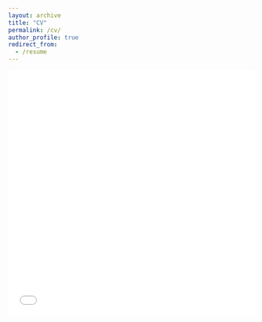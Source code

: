 ```yaml
---
layout: archive
title: "CV"
permalink: /cv/
author_profile: true
redirect_from:
  - /resume
---
```


<iframe src="/files/cv_coltman-cormier.pdf" width="100%" height="500" frameborder="no" border="0" marginwidth="0" marginheight="0"></iframe>
